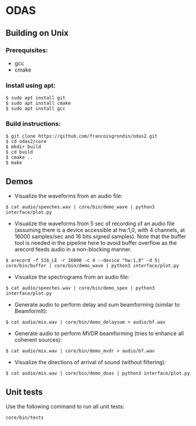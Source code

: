 # ODAS

## Building on Unix

### Prerequisites:

- gcc
- cmake

### Install using apt:

```
$ sudo apt install git
$ sudo apt install cmake
$ sudo apt install gcc
```

### Build instructions:

```
$ git clone https://github.com/francoisgrondin/odas2.git
$ cd odas2/core
$ mkdir build
$ cd build
$ cmake ..
$ make
```

## Demos

- Visualize the waveforms from an audio file:

```
$ cat audio/speeches.wav | core/bin/demo_wave | python3 interface/plot.py
```

- Visualize the waveforms from 5 sec of recording of an audio file (assuming there is a device accessible at hw:1,0, with 4 channels, at 16000 samples/sec and 16 bits signed samples). Note that the buffer tool is needed in the pipeline here to avoid buffer overflow as the arecord feeds audio in a non-blocking manner.

```
$ arecord -f S16_LE -r 16000 -c 4 --device "hw:1,0" -d 5| core/bin/buffer | core/bin/demo_wave | python3 interface/plot.py
```

- Visualize the spectrograms from an audio file:

```
$ cat audio/speeches.wav | core/bin/demo_spex | python3 interface/plot.py
```

- Generate audio to perform delay and sum beamforming (similar to BeamformIt):

```
$ cat audio/mix.wav | core/bin/demo_delaysum > audio/bf.wav
```

- Generate audio to perform MVDR beamforming (tries to enhance all coherent sources):

```
$ cat audio/mix.wav | core/bin/demo_mvdr > audio/bf.wav
```

- Visualize the directions of arrival of sound (without filtering):

```
$ cat audio/mix.wav | core/bin/demo_doas | python3 interface/plot.py
```

## Unit tests

Use the following command to run all unit tests:

```
core/bin/tests
```
